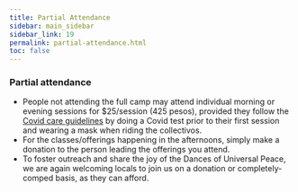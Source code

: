 ```yaml
---
title: Partial Attendance
sidebar: main_sidebar
sidebar_link: 19
permalink: partial-attendance.html
toc: false
---
```


### Partial attendance

- People not attending the full camp may attend individual morning or evening sessions for $25/session (425 pesos), provided they follow the [Covid care guidelines](https://docs.google.com/document/d/1ltG84tyK7cOuHhjEgnvjXCynJxFBalSvkEmwpFQDfE0/edit#heading=h.u0aysmgs7g7i) by doing a Covid test prior to their first session and wearing a mask when riding the collectivos.
- For the classes/offerings happening in the afternoons, simply make a donation to the person leading the offerings you attend.
- To foster outreach and share the joy of the Dances of Universal Peace, we are again welcoming locals to join us on a donation or completely-comped basis, as they can afford.